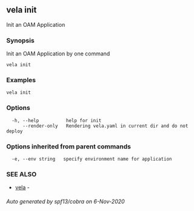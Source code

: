 ## vela init

Init an OAM Application

### Synopsis

Init an OAM Application by one command

```
vela init
```

### Examples

```
vela init
```

### Options

```
  -h, --help          help for init
      --render-only   Rendering vela.yaml in current dir and do not deploy
```

### Options inherited from parent commands

```
  -e, --env string   specify environment name for application
```

### SEE ALSO

* [vela](vela.md)	 - 

###### Auto generated by spf13/cobra on 6-Nov-2020
